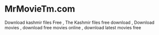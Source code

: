 # MrMovieTm.com
Download kashmir files Free , The Kashmir files free download , Download movies , download free movies online , download latest movies free
